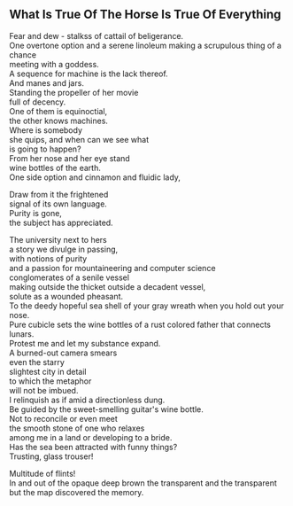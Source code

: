 What Is True Of The Horse Is True Of Everything
-----------------------------------------------
Fear and dew - stalkss of cattail of beligerance.  
One overtone option and a serene linoleum making a scrupulous thing of a chance  
meeting with a goddess.  
A sequence for machine is the lack thereof.  
And manes and jars.  
Standing the propeller of her movie  
full of decency.  
One of them is equinoctial,  
the other knows machines.  
Where is somebody  
she quips, and when can we see what  
is going to happen?  
From her nose and her eye stand  
wine bottles of the earth.  
One side option and cinnamon and fluidic lady,  
  
Draw from it the frightened  
signal of its own language.  
Purity is gone,  
the subject has appreciated.  
  
The university next to hers  
a story we divulge in passing,  
with notions of purity  
and a passion for mountaineering and computer science  
conglomerates of a senile vessel  
making outside the thicket outside a decadent vessel,  
solute as a wounded pheasant.  
To the deedy hopeful sea shell of your gray wreath when you hold out your nose.  
Pure cubicle sets the wine bottles of a rust colored father that connects lunars.  
Protest me and let my substance expand.  
A burned-out camera smears  
even the starry  
slightest city in detail  
to which the metaphor  
will not be imbued.  
I relinquish as if amid a directionless dung.  
Be guided by the sweet-smelling guitar's wine bottle.  
Not to reconcile or even meet  
the smooth stone of one who relaxes  
among me in a land or developing to a bride.  
Has the sea been attracted with funny things?  
Trusting, glass trouser!  
  
Multitude of flints!  
In and out of the opaque deep brown the transparent and the transparent  
but the map discovered the memory.  
